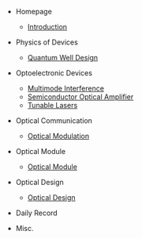 - Homepage
  - [Introduction](Homepage/Intro)


- Physics of Devices
  - [Quantum Well Design](PhysicsOfDevices/量子阱设计.md)


- Optoelectronic Devices
  - [Multimode Interference](OptoelectronicDevices/MMI.md)
  - [Semiconductor Optical Amplifier](OptoelectronicDevices/SemiconductorOpticalAmplifier.md)
  - [Tunable Lasers](OptoelectronicDevices/TunableLasers.md)


- Optical Communication
  - [Optical Modulation](OpticalCommunication/OpticalModulation.md)


- Optical Module
  - [Optical Module](OpticalModule/OpticalModule.md)


- Optical Design
  - [Optical Design](OpticalDesign/光学系统设计.md)


- Daily Record


- Misc.
